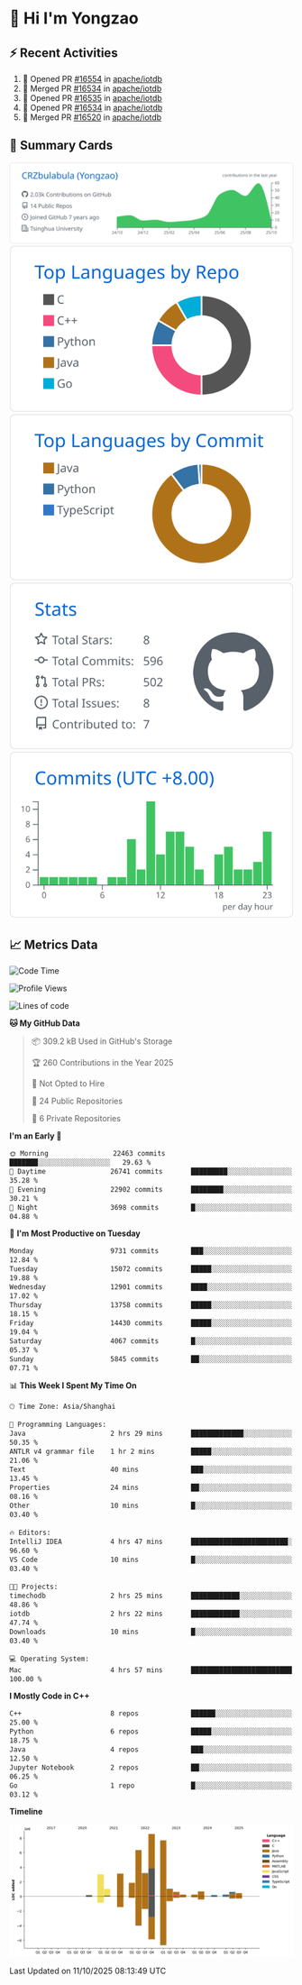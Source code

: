 # 👋 Hi I'm Yongzao

## ⚡ Recent Activities
<!--START_SECTION:activity-->
1. 💪 Opened PR [#16554](https://github.com/apache/iotdb/pull/16554) in [apache/iotdb](https://github.com/apache/iotdb)
2. 🎉 Merged PR [#16534](https://github.com/apache/iotdb/pull/16534) in [apache/iotdb](https://github.com/apache/iotdb)
3. 💪 Opened PR [#16535](https://github.com/apache/iotdb/pull/16535) in [apache/iotdb](https://github.com/apache/iotdb)
4. 💪 Opened PR [#16534](https://github.com/apache/iotdb/pull/16534) in [apache/iotdb](https://github.com/apache/iotdb)
5. 🎉 Merged PR [#16520](https://github.com/apache/iotdb/pull/16520) in [apache/iotdb](https://github.com/apache/iotdb)
<!--END_SECTION:activity-->

## 🎑 Summary Cards

[![](https://raw.githubusercontent.com/CRZbulabula/CRZbulabula/main/profile-summary-card-output/github/0-profile-details.svg)](https://github.com/vn7n24fzkq/github-profile-summary-cards)
[![](https://raw.githubusercontent.com/CRZbulabula/CRZbulabula/main/profile-summary-card-output/github/1-repos-per-language.svg)](https://github.com/vn7n24fzkq/github-profile-summary-cards) [![](https://raw.githubusercontent.com/CRZbulabula/CRZbulabula/main/profile-summary-card-output/github/2-most-commit-language.svg)](https://github.com/vn7n24fzkq/github-profile-summary-cards)
[![](https://raw.githubusercontent.com/CRZbulabula/CRZbulabula/main/profile-summary-card-output/github/3-stats.svg)](https://github.com/vn7n24fzkq/github-profile-summary-cards) [![](https://raw.githubusercontent.com/CRZbulabula/CRZbulabula/main/profile-summary-card-output/github/4-productive-time.svg)](https://github.com/vn7n24fzkq/github-profile-summary-cards)

## 📈 Metrics Data

<!--START_SECTION:waka-->
![Code Time](http://img.shields.io/badge/Code%20Time-1%2C310%20hrs%203%20mins-blue)

![Profile Views](http://img.shields.io/badge/Profile%20Views-7-blue)

![Lines of code](https://img.shields.io/badge/From%20Hello%20World%20I%27ve%20Written-39.4%20million%20lines%20of%20code-blue)

**🐱 My GitHub Data** 

> 📦 309.2 kB Used in GitHub's Storage 
 > 
> 🏆 260 Contributions in the Year 2025
 > 
> 🚫 Not Opted to Hire
 > 
> 📜 24 Public Repositories 
 > 
> 🔑 6 Private Repositories 
 > 
**I'm an Early 🐤** 

```text
🌞 Morning                22463 commits       ███████░░░░░░░░░░░░░░░░░░   29.63 % 
🌆 Daytime                26741 commits       █████████░░░░░░░░░░░░░░░░   35.28 % 
🌃 Evening                22902 commits       ████████░░░░░░░░░░░░░░░░░   30.21 % 
🌙 Night                  3698 commits        █░░░░░░░░░░░░░░░░░░░░░░░░   04.88 % 
```
📅 **I'm Most Productive on Tuesday** 

```text
Monday                   9731 commits        ███░░░░░░░░░░░░░░░░░░░░░░   12.84 % 
Tuesday                  15072 commits       █████░░░░░░░░░░░░░░░░░░░░   19.88 % 
Wednesday                12901 commits       ████░░░░░░░░░░░░░░░░░░░░░   17.02 % 
Thursday                 13758 commits       █████░░░░░░░░░░░░░░░░░░░░   18.15 % 
Friday                   14430 commits       █████░░░░░░░░░░░░░░░░░░░░   19.04 % 
Saturday                 4067 commits        █░░░░░░░░░░░░░░░░░░░░░░░░   05.37 % 
Sunday                   5845 commits        ██░░░░░░░░░░░░░░░░░░░░░░░   07.71 % 
```


📊 **This Week I Spent My Time On** 

```text
🕑︎ Time Zone: Asia/Shanghai

💬 Programming Languages: 
Java                     2 hrs 29 mins       █████████████░░░░░░░░░░░░   50.35 % 
ANTLR v4 grammar file    1 hr 2 mins         █████░░░░░░░░░░░░░░░░░░░░   21.06 % 
Text                     40 mins             ███░░░░░░░░░░░░░░░░░░░░░░   13.45 % 
Properties               24 mins             ██░░░░░░░░░░░░░░░░░░░░░░░   08.16 % 
Other                    10 mins             █░░░░░░░░░░░░░░░░░░░░░░░░   03.40 % 

🔥 Editors: 
IntelliJ IDEA            4 hrs 47 mins       ████████████████████████░   96.60 % 
VS Code                  10 mins             █░░░░░░░░░░░░░░░░░░░░░░░░   03.40 % 

🐱‍💻 Projects: 
timechodb                2 hrs 25 mins       ████████████░░░░░░░░░░░░░   48.86 % 
iotdb                    2 hrs 22 mins       ████████████░░░░░░░░░░░░░   47.74 % 
Downloads                10 mins             █░░░░░░░░░░░░░░░░░░░░░░░░   03.40 % 

💻 Operating System: 
Mac                      4 hrs 57 mins       █████████████████████████   100.00 % 
```

**I Mostly Code in C++** 

```text
C++                      8 repos             ██████░░░░░░░░░░░░░░░░░░░   25.00 % 
Python                   6 repos             █████░░░░░░░░░░░░░░░░░░░░   18.75 % 
Java                     4 repos             ███░░░░░░░░░░░░░░░░░░░░░░   12.50 % 
Jupyter Notebook         2 repos             ██░░░░░░░░░░░░░░░░░░░░░░░   06.25 % 
Go                       1 repo              █░░░░░░░░░░░░░░░░░░░░░░░░   03.12 % 
```



**Timeline**

![Lines of Code chart](https://raw.githubusercontent.com/CRZbulabula/CRZbulabula/main/assets/bar_graph.png)


 Last Updated on 11/10/2025 08:13:49 UTC
<!--END_SECTION:waka-->

